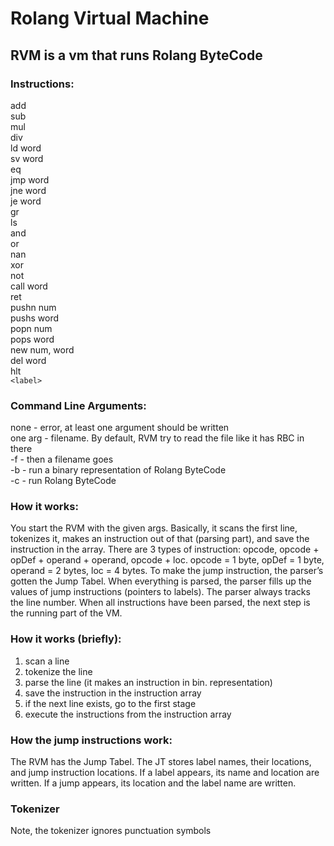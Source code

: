
# Rolang Virtual Machine
 
 
## RVM is a vm that runs Rolang ByteCode
 
 
### Instructions:<br>
add<br>
sub    <br>
mul    <br>
div    <br>
ld    word<br>
sv    word<br>
eq<br>
jmp    word<br>
jne    word<br>
je     word<br>
gr<br>
ls<br>
and<br>
or<br>
nan<br>
xor<br>
not<br>
call   word<br>
ret <br>
pushn  num    <br>
pushs  word    <br>
popn   num    <br>
pops   word    <br>
new    num, word<br>
del    word<br>
hlt<br>
`<label>`<br>
 
 
### Command Line Arguments:<br>
none - error, at least one argument should be written<br>
one arg - filename. By default, RVM try to read the file like it has RBC in there<br>
-f - then a filename goes<br>
-b - run a binary representation of Rolang ByteCode<br>
-c - run Rolang ByteCode<br>
 
 
### How it works:<br>
You start the RVM with the given args. Basically, it scans the first line, tokenizes it, makes an instruction out of that (parsing part), and save the instruction in the array. There are 3 types of instruction: opcode, opcode + opDef + operand + operand, opcode + loc. opcode = 1 byte, opDef = 1 byte, operand = 2 bytes, loc = 4 bytes. To make the jump instruction, the parser’s gotten the Jump Tabel. When everything is parsed, the parser fills up the values of jump instructions (pointers to labels). The parser always tracks the line number. When all instructions have been parsed, the next step is the running part of the VM.
 
 
### How it works (briefly):<br>
<ol>
    <li>scan a line</li>
    <li>tokenize the line</li>
    <li>parse the line (it makes an instruction in bin. representation)</li>
    <li>save the instruction in the instruction array</li>
    <li>if the next line exists, go to the first stage </li>
    <li>execute the instructions from the instruction array</li>
</ol>
 
 
### How the jump instructions work: <br>
The RVM has the Jump Tabel. The JT stores label names, their locations, and jump instruction locations. If a label appears, its name and location are written. If a jump appears, its location and the label name are written.<br>


### Tokenizer
Note, the tokenizer ignores punctuation symbols
